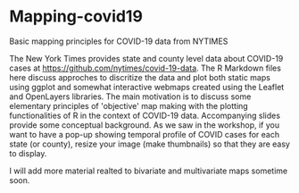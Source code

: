 # Mapping-covid19
Basic mapping principles for COVID-19 data from NYTIMES

The New York Times provides state and county level data about COVID-19 cases at https://github.com/nytimes/covid-19-data. The R Markdown files here discuss approches to discritize the data and plot both static maps using ggplot and somewhat interactive webmaps 
created using the Leaflet and OpenLayers libraries. The main motivation is to discuss some elementary principles of 'objective' map 
making with the plotting functionalities of R in the context of COVID-19 data. Accompanying slides provide some conceptual background. As we saw in the workshop, if you want to have a pop-up showing temporal profile of COVID cases for each state (or county), resize your image (make thumbnails) so that they are easy to display. 

I will add more material realted to bivariate and multivariate maps sometime soon.  
